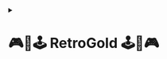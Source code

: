 
<details><summary><h1><strong>🎮​👾​🕹️​ RetroGold 🕹️​👾​🎮</strong></h1></summary>  

**RetroGold** es tu portal para revivir los videojuegos clásicos, impulsado por el emulador **MAME**.  
Una experiencia envolvente para los fans del retro gaming, permitiendo jugar títulos icónicos de los salones recreativos.  

<img src="https://github.com/user-attachments/assets/e8d85532-bad1-464d-8d1b-57406362fe65" width="250" height="250">  
<br>
🔗 [Core del Proyecto](https://github.com/ImDeathWis/Proyecto-pagina-emulacion./blob/main/core_proyecto_Retrogold.md)

---

<details><summary><h2><strong>🛠️ Mapa de la Red</strong></h2></summary>  

📷 Diagrama general de la red implementada:  

<img src="https://github.com/ImDeathWis/Proyecto-pagina-emulacion./blob/main/imagenes/mapa_de_red.jpg" width="960" height="540">  

📄 [Briefing del Proyecto (Resumen)](https://github.com/ImDeathWis/Proyecto-pagina-emulacion./blob/main/brifing.md)  


</details>  

---

<details><summary><h2><strong>🏗️ Arquitectura del Sistema</strong></h2></summary>  

**Componentes principales del entorno:**  

- **Servidor Web (Apache):** Aloja el portal de juegos retro.  
- **Servidor DNS:** Resuelve los dominios internos de la red.  
- **Servidor DHCP:** Asigna direcciones IP automáticamente.  
- **Firewall (Sophos):** Sistema final elegido para proteger la infraestructura.  
  - Inicialmente se utilizó **pfSense**, pero fue reemplazado por **Sophos Firewall** tras una búsqueda e investigación autónoma.  
- **VPN (WireGuard):** Implementado para simular el acceso remoto seguro desde otra red.  

📋 [Listado de Tareas del Equipo](https://github.com/ImDeathWis/Proyecto-pagina-emulacion./blob/main/Especificar%20listado%20de%20tareas.md)  

</details>  

---

<details><summary><h2><strong>🎯 Objetivos del Sistema</strong></h2></summary>  

- 🎮 **Acceso a Juegos Retro de Arcade**  
  Disfrutar de títulos clásicos alojados en un servidor web usando el emulador MAME.

- 🔐 **Modularidad y Seguridad**  
  Separar roles entre servidores y aplicar medidas de seguridad usando un firewall dedicado.

- 🌐 **Acceso Remoto Seguro**  
  Implementación de acceso por VPN mediante **WireGuard** para gestionar el entorno desde otra red.

👥 [Asignación de Roles del Equipo](https://github.com/ImDeathWis/Proyecto-pagina-emulacion./blob/main/Asignar%20roles%20y%20responsabilidades%20del%20equipo.md)  

</details>  

---

<details><summary><h2><strong>⚙️ Funcionamiento General</strong></h2></summary>  

Los usuarios acceden a una web donde pueden explorar y lanzar juegos clásicos. La comunicación entre servicios es la clave.  

---

### 1️⃣ Servidor Web (Apache)  
🔗 [Ver configuración detallada](https://github.com/ImDeathWis/Proyecto-pagina-emulacion./blob/main/Apache.md)  
- Alojamiento del sitio web (HTML, CSS, JS)  
- Integración de MAME + carga de ROMs desde servidor FTP  
- HTTPS mediante certificado SSL/TLS  

---

### 2️⃣ Servidor DNS  
🔗 [DNS y DHCP antes del SOPHOS](https://github.com/ImDeathWis/Proyecto-pagina-emulacion./blob/main/DNSyDHCP.md)  
🔗 [DNS integrado con Sophos](https://github.com/ImDeathWis/Proyecto-pagina-emulacion./blob/main/DNS%20con%20sophos%20Incluido.md)  
- Resolución de nombres internos  
- Subdominios personalizados  
- Redundancia con Google DNS y Cloudflare  

---

### 3️⃣ Servidor DHCP  
🔗 [Configuración DHCP](https://github.com/ImDeathWis/Proyecto-pagina-emulacion./blob/main/DNSyDHCP.md)  
- Asignación dinámica de IP  
- Gestión de rangos para distintas redes/dispositivos  

---

### 4️⃣ Firewall  
🔗 [Configuración temporal con pfSense](https://github.com/ImDeathWis/Proyecto-pagina-emulacion./blob/main/pfesense.md) <br>
🔗 [Configuración de Sophos y VPN](https://github.com/ImDeathWis/Proyecto-pagina-emulacion./blob/main/SOPHOS%20DHCP%20%2B%20FIREWALL%20.md)
- pfSense se utilizó al inicio del proyecto para pruebas básicas.  
- Posteriormente, se migró a **Sophos Firewall**, con reglas configuradas tras investigación adicional por parte del equipo.  

---

### 5️⃣ Acceso por VPN  
- Uso de **WireGuard** para permitir conexión segura desde una red externa simulada.  
- Investigación y pruebas realizadas por cuenta propia para asegurar acceso remoto.

</details>  

---

<details><summary><h2><strong>📦 Almacenamiento y Backups con TrueNAS</strong></h2></summary>  

Como parte de la infraestructura, se utilizó **TrueNAS** para gestionar el almacenamiento centralizado y las copias de seguridad del proyecto:  

- 📁 **Servidor de almacenamiento (NAS)** virtualizado en una máquina independiente.  
- 🛡️ **RAID 5** configurado para tolerancia a fallos y seguridad de datos.  
- 🔄 **Backups automatizados** de los servicios críticos del sistema (Apache, configuraciones DNS/DHCP, etc).  
- 🔗 **Integración vía rsync** desde servidores hacia datasets de TrueNAS.  
- 👤 Acceso configurado por usuarios y permisos definidos por dataset para asegurar el aislamiento de información.  

🔧 Se realizó la configuración completa desde la interfaz web de TrueNAS, asegurando facilidad de administración y monitoreo.  

</details> 

---

<details><summary><h2><strong>🧰 Tecnologías Utilizadas</strong></h2></summary>  

**Virtualización:**  
- VirtualBox / VMware  
- Docker + Portainer o Lazydocker  

**Red y Seguridad:**  
- Bind9 (DNS)  
- ISC DHCP Server  
- Sophos Firewall  

**Emulación y Servidores:**  
- Apache  
- RetroArch  

**Desarrollo Web:**  
- HTML, CSS, JavaScript  
- C# + WebAssembly (Blazor)  
- Figma para diseño UI  

**Gestión del Proyecto:**  
- GitHub (repositorio + documentación)  

</details>  

---

<details><summary><h2><strong>🖥️ Hardware Recomendado</strong></h2></summary>  

### Por máquina virtual (MV):  
- CPU: 2 núcleos  
- RAM: 2 GB  
- Disco: 20 GB SSD  
- Red: 1 Gbps  

### Para máquina física (host):  
- CPU: Intel i5/i7 o Ryzen 5/7  
- RAM: 8–16 GB  
- Almacenamiento: SSD 256 GB+  
- Conectividad: Wi-Fi y Ethernet  

</details>  

---

<details><summary><h2><strong>🔌 Servicios a Implementar</strong></h2></summary>  

| Servicio               | Función principal                                  | Herramienta                  |
|------------------------|---------------------------------------------------|------------------------------|
| Servidor Web           | Portal de juegos retro                            | Apache                       |
| DNS                    | Resolución de dominios internos                   | Bind9                        |
| DHCP                   | Asignación de IPs dinámicas                       | ISC DHCP Server              |
| Firewall               | Seguridad de la red                               | Sophos Firewall              |
| Emulación              | Juegos clásicos retro                             | RetroArch                    |
| Desarrollo Web         | Interfaz web interactiva                          | HTML, CSS, JS, C#, Blazor    |
| Control de versiones   | Documentación y desarrollo colaborativo           | GitHub                       |

</details>  

---

<details><summary><h2><strong>💽 Sistemas Operativos</strong></h2></summary>  

| Sistema Operativo     | Uso en el Proyecto                 | Versión Recomendada    |
|-----------------------|------------------------------------|------------------------|
| Ubuntu Server         | Servidores principales              | 22.04 LTS              |
| Ubuntu Desktop        | Desarrollo y pruebas gráficas       | 22.04 LTS              |
| Sophos Firewall OS    | Gestión de seguridad de red         | Sophos XG / UTM        |

</details>  

---

<details><summary><h2><strong>📚 Bibliografía</strong></h2></summary>  

- https://github.com/mamedev/mame  
- https://github.com/ybootin/mamejs?tab=readme-ov-file  
- https://www.digitalocean.com/community/tutorials/how-to-install-the-apache-web-server-on-ubuntu-20-04-es  
- https://www.youtube.com/watch?v=WyR-qPAagLo  
- https://www.ionos.es/digitalguide/servidores/configuracion/instalar-apache-en-ubuntu/  
- https://extassisnetwork.com/tutoriales/como-instalar-apache-en-ubuntu/  
- https://ubuntu.com/server/docs/set-up-an-ftp-server  
- https://github.com/kabukki/wasm-nes  
- https://www.php.net/manual/es/function.phpinfo.php  
- https://github.com/mupen64plus  
- https://jsnes.org/  
- https://www.youtube.com/watch?v=nQu4U0r-w-M&list=PLS1R8PLgpkVROGR9dAWw6gtyuq_oA-Z2q&index=6
- https://www.youtube.com/watch?v=FZv3zBIH8io&t=99s

</details>  
